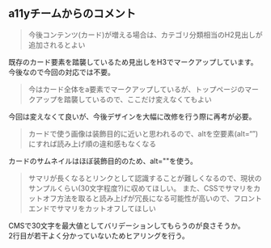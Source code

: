 ## a11yチームからのコメント

> 今後コンテンツ(カード)が増える場合は、カテゴリ分類相当のH2見出しが追加されるとよい

既存のカード要素を踏襲しているため見出しをH3でマークアップしています。  
今後なので今回の対応では不要。  

> 今はカード全体をa要素でマークアップしているが、トップページのマークアップを踏襲しているので、ここだけ変えなくてもよい

今回は変えなくて良いが、今後デザインを大幅に改修を行う際に再考が必要。  

> カードで使う画像は装飾目的に近いと思われるので、altを空要素(alt=“”)にすれば読み上げ順の違和感もなくなる

カードのサムネイルはほぼ装飾目的のため、alt=""を使う。  

> サマリが長くなるとリンクとして認識することが難しくなるので、現状のサンプルくらい(30文字程度?)に収めてほしい。
> また、CSSでサマリをカットオフ方法を取ると読み上げが冗長になる可能性が高いので、フロントエンドでサマリをカットオフしてほしい

CMSで30文字を最大値としてバリデーションしてもらうのが良さそうか。  
2行目が若干よく分かっていないためヒアリングを行う。  

